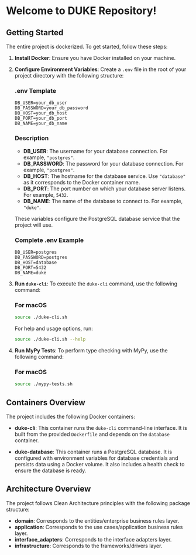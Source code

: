 # Welcome to DUKE Repository!

## Getting Started

The entire project is dockerized. To get started, follow these steps:

1. **Install Docker**: Ensure you have Docker installed on your machine.

2. **Configure Environment Variables**: Create a `.env` file in the root of your project directory with the following
   structure:

   ### .env Template
    ```env
    DB_USER=your_db_user
    DB_PASSWORD=your_db_password
    DB_HOST=your_db_host
    DB_PORT=your_db_port
    DB_NAME=your_db_name
    ```

   ### Description
    - **DB_USER**: The username for your database connection. For example, `"postgres"`.
    - **DB_PASSWORD**: The password for your database connection. For example, `"postgres"`.
    - **DB_HOST**: The hostname for the database service. Use `"database"` as it corresponds to the Docker container
      name.
    - **DB_PORT**: The port number on which your database server listens. For example, `5432`.
    - **DB_NAME**: The name of the database to connect to. For example, `"duke"`.

   These variables configure the PostgreSQL database service that the project will use.
   
   ### Complete .env Example
    ```env
    DB_USER=postgres
    DB_PASSWORD=postgres
    DB_HOST=database
    DB_PORT=5432
    DB_NAME=duke
    ```

3. **Run `duke-cli`**: To execute the `duke-cli` command, use the following command:

   ### For macOS
    ```bash
    source ./duke-cli.sh
    ```

   For help and usage options, run:
    ```bash
    source ./duke-cli.sh --help
    ```

4. **Run MyPy Tests**: To perform type checking with MyPy, use the following command:
    
    ### For macOS
    ```bash
    source ./mypy-tests.sh
    ```

## Containers Overview

The project includes the following Docker containers:

- **duke-cli**: This container runs the `duke-cli` command-line interface. It is built from the provided `Dockerfile`
  and depends on the `database` container. 

- **duke-database**: This container runs a PostgreSQL database. It is configured with environment variables for database
  credentials and persists data using a Docker volume. It also includes a health check to ensure the database is ready.

## Architecture Overview

The project follows Clean Architecture principles with the following package structure:

- **domain**: Corresponds to the entities/enterprise business rules layer.
- **application**: Corresponds to the use cases/application business rules layer.
- **interface_adapters**: Corresponds to the interface adapters layer.
- **infrastructure**: Corresponds to the frameworks/drivers layer.
